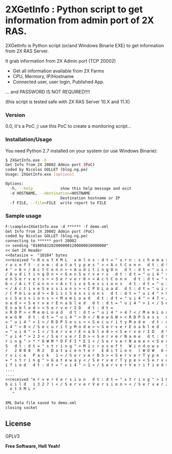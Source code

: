 # 2XGetInfo : Python script to get information from admin port of 2X RAS.

2XGetInfo is Python script (or/and Windows Binarie EXE) to get information from 2X RAS Server.

It grab information from 2X Admin port (TCP 20002)

  - Get all information available from 2X Farms
  - CPU, Mermory, IP/Hostname
  - Connected user, user login, Published App.
 
... and PASSWORD IS NOT REQUIRED!!!!

(this script is tested safe with 2X RAS Server 10.X and 11.X)

### Version
0.0, it's a PoC ;) use this PoC to create a monitoring script...

### Installation/Usage

You need Python 2.7 installed on your system (or use Windows Binarie):

```sh
$ 2XGetInfo.exe -h
Get Info from 2X 20002 Admin port (PoC)
coded by Nicolas GOLLET (blog.ng.pe)
Usage: 2XGetInfo.exe [options]

Options:
  -h, --help            show this help message and exit
  -d HOSTNAME, --destination=HOSTNAME
                        Destination hostname or IP
  -f FILE, --file=FILE  write report to FILE
```

### Sample usage
```txt
F:\sample>2XGetInfo.exe -d ****** -f demo.xml
Get Info from 2X 20002 Admin port (PoC)
coded by Nicolas GOLLET (blog.ng.pe)
connecting to ****** port 20002
>> sending "01005832020000001200000010000000"
<< Get 2X Header
<<datasize =  "10184" bytes
<<received "< R o o t X M L   x m l n s : d t = " u r n : s c h e m a s - m i c
r o s o f t - c o m : d a t a t y p e s " > < A c t C o n n   d t : d t = " u i
4 " > 6 < / A c t C o n n > < A u d i t i n g O n   d t : d t = " u i 4 " > 1 <
/ A u d i t i n g O n > < G e n S e r v e r s   d t : d t = " u i 4 " > 3 < / G
e n S e r v e r s > < S e r v e r 0 > < A c t C o n n   d t : d t = " u i 4 " >
6 < / A c t C o n n > < A c t i v e S e s s i o n s   d t : d t = " u i 4 " > 2
< / A c t i v e S e s s i o n s > < C P U L o a d   d t : d t = " u i 4 " > 0 <
/ C P U L o a d > < D i s c S e s s i o n s   d t : d t = " u i 4 " > 9 < / D i
s c S e s s i o n s > < M e m L o a d   d t : d t = " u i 4 " > 4 7 < / M e m L
o a d > < S e r v e r E n a b l e d   d t : d t = " u i 4 " > 1 < / S e r v e r
E n a b l e d > < S e r v e r I D   d t : d t =
x R D P > < M e m L o a d   d t : d t = " u i 4 " > 4 7 < / M e m L o a d > < N
e w G W   d t : d t = " u i 4 " > 0 < / N e w G W > < R D P S e s s   d t : d t
= " u i 4 " > 1 < / R D P S e s s > < S e c u r i t y M o d e   d t : d t = " u
i 4 " > 0 < / S e c u r i t y M o d e > < S e r v e r E n a b l e d   d t : d t
= " u i 4 " > 1 < / S e r v e r E n a b l e d > < S e r v e r I D   d t : d t =
" u i 4 " > 2 3 < / S e r v e r I D > < S e r v e r N a m e   d t : d t = " s t
r i n g " > * * O W M * O F F I * E 1 < / S e r v e r N a m e > < S e r v e r O
S   d t : d t = " s t r i n g " > M i c r o s o f t   W i n d o w s   S e r v e
r   2 0 0 8   R 2   D a t a c e n t e r   E d i t i o n   ( W O W   6 4 )   S e
r v i c e   P a c k   1 < / S e r v e r O S > < S e r v e r T y p e   d t : d t
= " s t r i n g " > G a t e w a y < / S e r v e r T y p e > < S e r v e r V e r
i f i e d   d t : d t = " u i 4 " > 1 < / S e r v e r V e r i f i e d > < S "
....
....
<<received "e r v e r V e r s i o n   d t : d t = " s t r i n g " > 1 0 . 5   (
b u i l d   1 3 2 7 ) < / S e r v e r V e r s i o n > < / S e r v e r 2 > < / R
  o t X M L >
   "

XML Data file saved to demo.xml
closing socket
```


License
----

GPLV3


**Free Software, Hell Yeah!**

[2X]:http://www.2X.com/
[blog]:http://blog.ng.pe/
